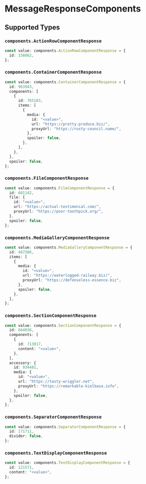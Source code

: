 # MessageResponseComponents


## Supported Types

### `components.ActionRowComponentResponse`

```typescript
const value: components.ActionRowComponentResponse = {
  id: 158862,
};
```

### `components.ContainerComponentResponse`

```typescript
const value: components.ContainerComponentResponse = {
  id: 963943,
  components: [
    {
      id: 765183,
      items: [
        {
          media: {
            id: "<value>",
            url: "https://pretty-produce.biz/",
            proxyUrl: "https://rusty-council.name/",
          },
          spoiler: false,
        },
      ],
    },
  ],
  spoiler: false,
};
```

### `components.FileComponentResponse`

```typescript
const value: components.FileComponentResponse = {
  id: 601142,
  file: {
    id: "<value>",
    url: "https://actual-testimonial.com/",
    proxyUrl: "https://poor-toothpick.org/",
  },
  spoiler: false,
};
```

### `components.MediaGalleryComponentResponse`

```typescript
const value: components.MediaGalleryComponentResponse = {
  id: 467586,
  items: [
    {
      media: {
        id: "<value>",
        url: "https://waterlogged-railway.biz/",
        proxyUrl: "https://defenseless-essence.biz",
      },
      spoiler: false,
    },
  ],
};
```

### `components.SectionComponentResponse`

```typescript
const value: components.SectionComponentResponse = {
  id: 664036,
  components: [
    {
      id: 713017,
      content: "<value>",
    },
  ],
  accessory: {
    id: 934481,
    media: {
      id: "<value>",
      url: "https://tasty-wriggler.net",
      proxyUrl: "https://remarkable-kielbasa.info",
    },
    spoiler: false,
  },
};
```

### `components.SeparatorComponentResponse`

```typescript
const value: components.SeparatorComponentResponse = {
  id: 171711,
  divider: false,
};
```

### `components.TextDisplayComponentResponse`

```typescript
const value: components.TextDisplayComponentResponse = {
  id: 121571,
  content: "<value>",
};
```

